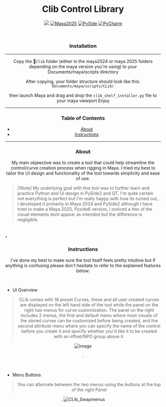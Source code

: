 <div align="center">
<h1 align="center">Clib Control Library</h1>
<p align="center">
  <a href="https://www.autodesk.com/products/maya/overview"><img src="https://img.shields.io/badge/Maya-2024-blue?logo=autodesk&logoColor=white" ></a>
  <a href="https://www.autodesk.com/products/maya/overview"><img src="https://img.shields.io/badge/Maya-2025-blue?logo=autodesk&logoColor=white" alt="Maya2025"></a>
  <a href="https://pypi.org/project/PySide6/"><img src="https://img.shields.io/badge/PySide-Qt%20for%20Python-green?logo=qt&logoColor=whitee" alt="PySide"></a>
  <a href="https://www.jetbrains.com/pycharm/"><img src="https://img.shields.io/badge/Built%20with-PyCharm-yellow?logo=jetbrains&logoColor=white" alt="PyCharm"></a>
</p>
<br>
  
<h3>Installation</h3>


-----

Copy the 📁`Clib` folder (either in the maya2024 or maya 2025 folders depending on the maya version you're using) to your Documents/maya/scripts directory

After copying, your folder structure should look like this:  
`Documents/maya/scripts/CLib/`

then launch Maya and drag and drop the `clib_shelf_installer.py` file to your maya viewport
Enjoy


-----

### Table of Contents
* [About](#About)
* [Instructions](#Instructions)


-----

### About

My main objeective was to create a tool that could help streamline the control/curve creation process when rigging in Maya. I tried my best to tailor the UI design and functionality of the tool towards simplicity and ease of use.


</div>

>  [!Note]
> My underlying goal with this tool was to further learn and practice Python and UI design in PySide2 and QT, I'm quite certain not everything is perfect but I'm really happy with how its turned out, . I developed it primarily in Maya 2024 and PySide2 although I have tried to make a Maya 2025, Pyside6 version, I noticed a few of the visual elements dont appear as intended but the difference is negligible.
> 
. 
---
<div align="center">
  
### Instructions

I've done my best to make sure the tool itself feels pretty intuitive but if anything is confusing please don't hesitate to refer to the explained features below:

<br>
</div>

* UI Overview
 
<div align="center">
  
> CLib comes with 18 preset Curves, these and all user created curves are displayed on the left hand side of the tool while the panel on the right has menus for curve customization. The panel on the right includes 2 menus, the first and default menu where most visuals of the stored curves can be customized before being created, and the second attribute menu where you can specify the name of the control before you create it and specify whether you'd like it to be created with
an offset/NPO group above it.

![image](https://github.com/user-attachments/assets/99d2c77a-4377-4638-b665-d70ca38cb412)

> 
. 

<br>
</div>

* Menu Buttons
 
<div align="center">
  
> You can alternate between the two menus using the buttons at the top of the right Panel
> > 
. 
![CLib_Swapmenus](https://github.com/user-attachments/assets/6e73ac19-9971-4d49-b5f8-6157f9b8992c)




